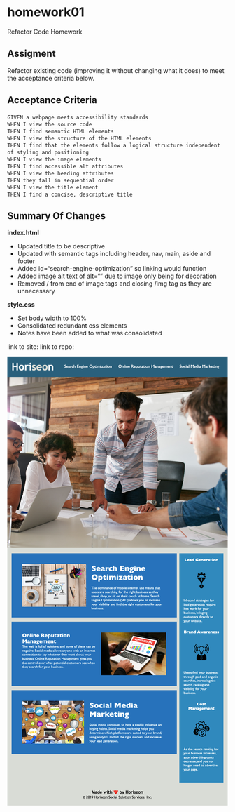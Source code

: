 # homework01
Refactor Code Homework

## Assigment 

Refactor existing code (improving it without changing what it does) to meet the acceptance criteria below. 

## Acceptance Criteria

```
GIVEN a webpage meets accessibility standards
WHEN I view the source code
THEN I find semantic HTML elements
WHEN I view the structure of the HTML elements
THEN I find that the elements follow a logical structure independent of styling and positioning
WHEN I view the image elements
THEN I find accessible alt attributes
WHEN I view the heading attributes
THEN they fall in sequential order
WHEN I view the title element
THEN I find a concise, descriptive title
```

## Summary Of Changes

**index.html**
- Updated title to be descriptive
- Updated with semantic tags including header, nav, main, aside and footer
- Added id=“search-engine-optimization” so linking would function
- Added image alt text of alt=“” due to image only being for decoration
- Removed / from end of image tags and closing /img tag as they are unnecessary

**style.css**
- Set body width to 100%
- Consolidated redundant css elements
- Notes have been added to what was consolidated

link to site:
link to repo: 

![screenshot of homework.](./assets/images/screenshot.png)